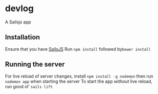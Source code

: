 # devlog
A Sailsjs app

## Installation
Ensure that you have [SailsJS](http://sailsjs.com/)
Run `npm install` followed by`bower install`

## Running the server
For live reload of server changes, install `npm install -g nodemon` then run `nodemon app` when starting the server
To start the app *without* live reload, run good ol' `sails lift`